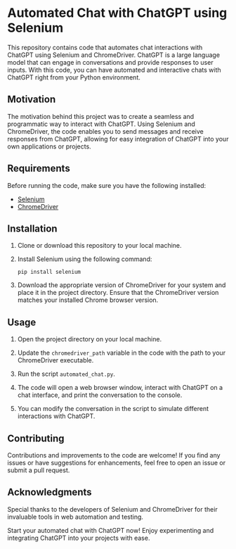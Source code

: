# Automated Chat with ChatGPT using Selenium

This repository contains code that automates chat interactions with ChatGPT using Selenium and ChromeDriver. ChatGPT is a large language model that can engage in conversations and provide responses to user inputs. With this code, you can have automated and interactive chats with ChatGPT right from your Python environment.

## Motivation

The motivation behind this project was to create a seamless and programmatic way to interact with ChatGPT. Using Selenium and ChromeDriver, the code enables you to send messages and receive responses from ChatGPT, allowing for easy integration of ChatGPT into your own applications or projects.

## Requirements

Before running the code, make sure you have the following installed:

- [Selenium](https://www.selenium.dev/)
- [ChromeDriver](https://chromedriver.chromium.org/)

## Installation

1. Clone or download this repository to your local machine.

2. Install Selenium using the following command:
   ```
   pip install selenium
   ```

3. Download the appropriate version of ChromeDriver for your system and place it in the project directory. Ensure that the ChromeDriver version matches your installed Chrome browser version.

## Usage

1. Open the project directory on your local machine.

2. Update the `chromedriver_path` variable in the code with the path to your ChromeDriver executable.

3. Run the script `automated_chat.py`.

4. The code will open a web browser window, interact with ChatGPT on a chat interface, and print the conversation to the console.

5. You can modify the conversation in the script to simulate different interactions with ChatGPT.

## Contributing

Contributions and improvements to the code are welcome! If you find any issues or have suggestions for enhancements, feel free to open an issue or submit a pull request.

## Acknowledgments

Special thanks to the developers of Selenium and ChromeDriver for their invaluable tools in web automation and testing.

Start your automated chat with ChatGPT now! Enjoy experimenting and integrating ChatGPT into your projects with ease.
